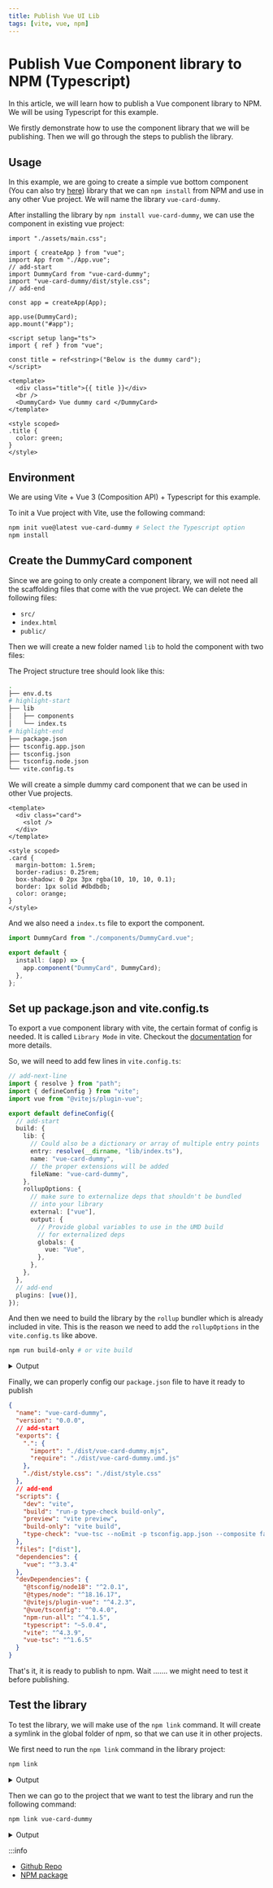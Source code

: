 ```yaml
---
title: Publish Vue UI Lib
tags: [vite, vue, npm]
---
```


# Publish Vue Component library to NPM (Typescript)

In this article, we will learn how to publish a Vue component library to NPM. We will be using Typescript for this example.

We firstly demonstrate how to use the component library that we will be publishing. Then we will go through the steps to publish the library.

## Usage

In this example, we are going to create a simple vue bottom component (You can also try [here](https://www.npmjs.com/package/vue-card-dummy)) library that we can `npm install` from NPM and use in any other Vue project. We will name the library `vue-card-dummy`.

After installing the library by `npm install vue-card-dummy`, we can use the component in existing vue project:

```tsx title=src/main.ts
import "./assets/main.css";

import { createApp } from "vue";
import App from "./App.vue";
// add-start
import DummyCard from "vue-card-dummy";
import "vue-card-dummy/dist/style.css";
// add-end

const app = createApp(App);

app.use(DummyCard);
app.mount("#app");
```

```tsx title=src/App.vue
<script setup lang="ts">
import { ref } from "vue";

const title = ref<string>("Below is the dummy card");
</script>

<template>
  <div class="title">{{ title }}</div>
  <br />
  <DummyCard> Vue dummy card </DummyCard>
</template>

<style scoped>
.title {
  color: green;
}
</style>
```

## Environment

We are using Vite + Vue 3 (Composition API) + Typescript for this example.

To init a Vue project with Vite, use the following command:

```bash
npm init vue@latest vue-card-dummy # Select the Typescript option
npm install
```

## Create the DummyCard component

Since we are going to only create a component library, we will not need all the scaffolding files that come with the vue project. We can delete the following files:

- `src/`
- `index.html`
- `public/`

Then we will create a new folder named `lib` to hold the component with two files:

The Project structure tree should look like this:

```bash
.
├── env.d.ts
# highlight-start
├── lib
│   ├── components
│   └── index.ts
# highlight-end
├── package.json
├── tsconfig.app.json
├── tsconfig.json
├── tsconfig.node.json
└── vite.config.ts
```

We will create a simple dummy card component that we can be used in other Vue projects.

```tsx title=lib/components/DummyCard.vue
<template>
  <div class="card">
    <slot />
  </div>
</template>

<style scoped>
.card {
  margin-bottom: 1.5rem;
  border-radius: 0.25rem;
  box-shadow: 0 2px 3px rgba(10, 10, 10, 0.1);
  border: 1px solid #dbdbdb;
  color: orange;
}
</style>

```

And we also need a `index.ts` file to export the component.

```ts title=lib/index.ts
import DummyCard from "./components/DummyCard.vue";

export default {
  install: (app) => {
    app.component("DummyCard", DummyCard);
  },
};
```

## Set up package.json and vite.config.ts

To export a vue component library with vite, the certain format of config is needed.
It is called `Library Mode` in vite. Checkout the [documentation](https://vitejs.dev/guide/build.html#library-mode) for more details.

So, we will need to add few lines in `vite.config.ts`:

```ts title=vite.config.ts
// add-next-line
import { resolve } from "path";
import { defineConfig } from "vite";
import vue from "@vitejs/plugin-vue";

export default defineConfig({
  // add-start
  build: {
    lib: {
      // Could also be a dictionary or array of multiple entry points
      entry: resolve(__dirname, "lib/index.ts"),
      name: "vue-card-dummy",
      // the proper extensions will be added
      fileName: "vue-card-dummy",
    },
    rollupOptions: {
      // make sure to externalize deps that shouldn't be bundled
      // into your library
      external: ["vue"],
      output: {
        // Provide global variables to use in the UMD build
        // for externalized deps
        globals: {
          vue: "Vue",
        },
      },
    },
  },
  // add-end
  plugins: [vue()],
});
```

And then we need to build the library by the `rollup` bundler which is already included in vite. This is the reason we need to add the `rollupOptions` in the `vite.config.ts` like above.

```bash
npm run build-only # or vite build

```

<details>
<summary>Output</summary>

```bash
➜  vue-card-dummy npm run build-only

> vue-card-dummy@0.0.0 build-only
> vite build

vite v4.3.9 building for production...
✓ 4 modules transformed.
dist/style.css           0.14 kB │ gzip: 0.13 kB
dist/vue-card-dummy.mjs  0.49 kB │ gzip: 0.35 kB
dist/vue-card-dummy.umd.js  0.58 kB │ gzip: 0.40 kB
✓ built in 369ms
```

</details>

Finally, we can properly config our `package.json` file to have it ready to publish

```json
{
  "name": "vue-card-dummy",
  "version": "0.0.0",
  // add-start
  "exports": {
    ".": {
      "import": "./dist/vue-card-dummy.mjs",
      "require": "./dist/vue-card-dummy.umd.js"
    },
    "./dist/style.css": "./dist/style.css"
  },
  // add-end
  "scripts": {
    "dev": "vite",
    "build": "run-p type-check build-only",
    "preview": "vite preview",
    "build-only": "vite build",
    "type-check": "vue-tsc --noEmit -p tsconfig.app.json --composite false"
  },
  "files": ["dist"],
  "dependencies": {
    "vue": "^3.3.4"
  },
  "devDependencies": {
    "@tsconfig/node18": "^2.0.1",
    "@types/node": "^18.16.17",
    "@vitejs/plugin-vue": "^4.2.3",
    "@vue/tsconfig": "^0.4.0",
    "npm-run-all": "^4.1.5",
    "typescript": "~5.0.4",
    "vite": "^4.3.9",
    "vue-tsc": "^1.6.5"
  }
}
```

That's it, it is ready to publish to npm.
Wait ....... we might need to test it before publishing.

## Test the library

To test the library, we will make use of the `npm link` command. It will create a symlink in the global folder of npm, so that we can use it in other projects.

We first need to run the `npm link` command in the library project:

```bash title=vue-card-dummy
npm link
```

<details>
<summary>Output</summary>

```bash
➜  vue-card-dummy npm link

up to date, audited 3 packages in 963ms

found 0 vulnerabilities
```

</details>

Then we can go to the project that we want to test the library and run the following command:

```bash
npm link vue-card-dummy
```

<details>
<summary>Output</summary>

```bash
➜  vue-card-consumer npm link vue-card-dummy

up to date, audited 202 packages in 3s

56 packages are looking for funding
  run `npm fund` for details

8 moderate severity vulnerabilities

To address issues that do not require attention, run:
  npm audit fix

To address all issues (including breaking changes), run:
  npm audit fix --force

Run `npm audit` for details.
```

</details>

:::info

- [Github Repo](https://github.com/happyeric77/colorfullife/tree/master/packages/vue-card-dummy)
- [NPM package](https://www.npmjs.com/package/vue-card-dummy)
